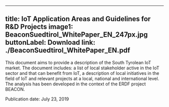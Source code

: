 
---
title: IoT Application Areas and Guidelines for R&D Projects
image1: BeaconSuedtirol_WhitePaper_EN_247px.jpg
buttonLabel: Download
link: ./BeaconSuedtirol_WhitePaper_EN.pdf
---

This document aims to provide a description of the South Tyrolean IoT market. The document includes: a list of local stakeholder active in the IoT sector and that can benefit from IoT, a description of local initiatives in the field of IoT and relevant projects at a local, national and international level. The analysis has been developed in the context of the ERDF project BEACON.
<br>

Publication date: July 23, 2019